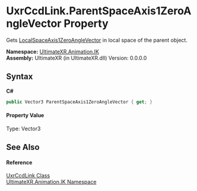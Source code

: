 # UxrCcdLink.ParentSpaceAxis1ZeroAngleVector Property 
 

Gets <a href="P_UltimateXR_Animation_IK_UxrCcdLink_LocalSpaceAxis1ZeroAngleVector">LocalSpaceAxis1ZeroAngleVector</a> in local space of the parent object.

**Namespace:**&nbsp;<a href="N_UltimateXR_Animation_IK">UltimateXR.Animation.IK</a><br />**Assembly:**&nbsp;UltimateXR (in UltimateXR.dll) Version: 0.0.0.0

## Syntax

**C#**<br />
``` C#
public Vector3 ParentSpaceAxis1ZeroAngleVector { get; }
```


#### Property Value
Type: Vector3

## See Also


#### Reference
<a href="T_UltimateXR_Animation_IK_UxrCcdLink">UxrCcdLink Class</a><br /><a href="N_UltimateXR_Animation_IK">UltimateXR.Animation.IK Namespace</a><br />